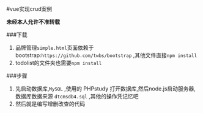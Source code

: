 #vue实现crud案例 

**未经本人允许不准转载** 

###下载 
1. 品牌管理`simple.html`页面依赖于bootstrap:`https://github.com/twbs/bootstrap` ,其他文件直接`npm install` 
2. todolist的文件夹也需要`npm install` 

###步骤
1. 先启动数据库,`MySQL` ,使用的 PHPstudy 打开数据库,然后node.js启动服务器,数据库数据来源 `dtcmsdb4.sql` ,其他的操作凭记忆吧
2. 然后就是编写增删改查的代码
